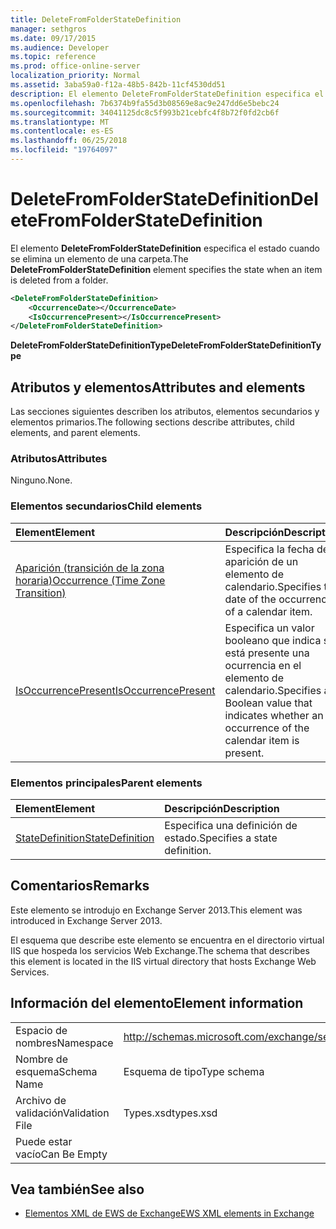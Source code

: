 ```yaml
---
title: DeleteFromFolderStateDefinition
manager: sethgros
ms.date: 09/17/2015
ms.audience: Developer
ms.topic: reference
ms.prod: office-online-server
localization_priority: Normal
ms.assetid: 3aba59a0-f12a-48b5-842b-11cf4530dd51
description: El elemento DeleteFromFolderStateDefinition especifica el estado cuando se elimina un elemento de una carpeta.
ms.openlocfilehash: 7b6374b9fa55d3b08569e8ac9e247dd6e5bebc24
ms.sourcegitcommit: 34041125dc8c5f993b21cebfc4f8b72f0fd2cb6f
ms.translationtype: MT
ms.contentlocale: es-ES
ms.lasthandoff: 06/25/2018
ms.locfileid: "19764097"
---
```

# <a name="deletefromfolderstatedefinition"></a><span data-ttu-id="a44b8-103">DeleteFromFolderStateDefinition</span><span class="sxs-lookup"><span data-stu-id="a44b8-103">DeleteFromFolderStateDefinition</span></span>

<span data-ttu-id="a44b8-104">El elemento **DeleteFromFolderStateDefinition** especifica el estado cuando se elimina un elemento de una carpeta.</span><span class="sxs-lookup"><span data-stu-id="a44b8-104">The **DeleteFromFolderStateDefinition** element specifies the state when an item is deleted from a folder.</span></span> 
  
```XML
<DeleteFromFolderStateDefinition>
    <OccurrenceDate></OccurrenceDate>
    <IsOccurrencePresent></IsOccurrencePresent>
</DeleteFromFolderStateDefinition>
```

 <span data-ttu-id="a44b8-105">**DeleteFromFolderStateDefinitionType**</span><span class="sxs-lookup"><span data-stu-id="a44b8-105">**DeleteFromFolderStateDefinitionType**</span></span>
## <a name="attributes-and-elements"></a><span data-ttu-id="a44b8-106">Atributos y elementos</span><span class="sxs-lookup"><span data-stu-id="a44b8-106">Attributes and elements</span></span>

<span data-ttu-id="a44b8-107">Las secciones siguientes describen los atributos, elementos secundarios y elementos primarios.</span><span class="sxs-lookup"><span data-stu-id="a44b8-107">The following sections describe attributes, child elements, and parent elements.</span></span>
  
### <a name="attributes"></a><span data-ttu-id="a44b8-108">Atributos</span><span class="sxs-lookup"><span data-stu-id="a44b8-108">Attributes</span></span>

<span data-ttu-id="a44b8-109">Ninguno.</span><span class="sxs-lookup"><span data-stu-id="a44b8-109">None.</span></span>
  
### <a name="child-elements"></a><span data-ttu-id="a44b8-110">Elementos secundarios</span><span class="sxs-lookup"><span data-stu-id="a44b8-110">Child elements</span></span>

|<span data-ttu-id="a44b8-111">**Element**</span><span class="sxs-lookup"><span data-stu-id="a44b8-111">**Element**</span></span>|<span data-ttu-id="a44b8-112">**Descripción**</span><span class="sxs-lookup"><span data-stu-id="a44b8-112">**Description**</span></span>|
|:-----|:-----|
|[<span data-ttu-id="a44b8-113">Aparición (transición de la zona horaria)</span><span class="sxs-lookup"><span data-stu-id="a44b8-113">Occurrence (Time Zone Transition)</span></span>](occurrence-time-zone-transition.md) <br/> |<span data-ttu-id="a44b8-114">Especifica la fecha de la aparición de un elemento de calendario.</span><span class="sxs-lookup"><span data-stu-id="a44b8-114">Specifies the date of the occurrence of a calendar item.</span></span>  <br/> |
|[<span data-ttu-id="a44b8-115">IsOccurrencePresent</span><span class="sxs-lookup"><span data-stu-id="a44b8-115">IsOccurrencePresent</span></span>](isoccurrencepresent.md) <br/> |<span data-ttu-id="a44b8-116">Especifica un valor booleano que indica si está presente una ocurrencia en el elemento de calendario.</span><span class="sxs-lookup"><span data-stu-id="a44b8-116">Specifies a Boolean value that indicates whether an occurrence of the calendar item is present.</span></span>  <br/> |
   
### <a name="parent-elements"></a><span data-ttu-id="a44b8-117">Elementos principales</span><span class="sxs-lookup"><span data-stu-id="a44b8-117">Parent elements</span></span>

|<span data-ttu-id="a44b8-118">**Element**</span><span class="sxs-lookup"><span data-stu-id="a44b8-118">**Element**</span></span>|<span data-ttu-id="a44b8-119">**Descripción**</span><span class="sxs-lookup"><span data-stu-id="a44b8-119">**Description**</span></span>|
|:-----|:-----|
|[<span data-ttu-id="a44b8-120">StateDefinition</span><span class="sxs-lookup"><span data-stu-id="a44b8-120">StateDefinition</span></span>](statedefinition.md) <br/> |<span data-ttu-id="a44b8-121">Especifica una definición de estado.</span><span class="sxs-lookup"><span data-stu-id="a44b8-121">Specifies a state definition.</span></span>  <br/> |
   
## <a name="remarks"></a><span data-ttu-id="a44b8-122">Comentarios</span><span class="sxs-lookup"><span data-stu-id="a44b8-122">Remarks</span></span>

<span data-ttu-id="a44b8-123">Este elemento se introdujo en Exchange Server 2013.</span><span class="sxs-lookup"><span data-stu-id="a44b8-123">This element was introduced in Exchange Server 2013.</span></span>
  
<span data-ttu-id="a44b8-124">El esquema que describe este elemento se encuentra en el directorio virtual IIS que hospeda los servicios Web Exchange.</span><span class="sxs-lookup"><span data-stu-id="a44b8-124">The schema that describes this element is located in the IIS virtual directory that hosts Exchange Web Services.</span></span>
  
## <a name="element-information"></a><span data-ttu-id="a44b8-125">Información del elemento</span><span class="sxs-lookup"><span data-stu-id="a44b8-125">Element information</span></span>

|||
|:-----|:-----|
|<span data-ttu-id="a44b8-126">Espacio de nombres</span><span class="sxs-lookup"><span data-stu-id="a44b8-126">Namespace</span></span>  <br/> |http://schemas.microsoft.com/exchange/services/2006/types  <br/> |
|<span data-ttu-id="a44b8-127">Nombre de esquema</span><span class="sxs-lookup"><span data-stu-id="a44b8-127">Schema Name</span></span>  <br/> |<span data-ttu-id="a44b8-128">Esquema de tipo</span><span class="sxs-lookup"><span data-stu-id="a44b8-128">Type schema</span></span>  <br/> |
|<span data-ttu-id="a44b8-129">Archivo de validación</span><span class="sxs-lookup"><span data-stu-id="a44b8-129">Validation File</span></span>  <br/> |<span data-ttu-id="a44b8-130">Types.xsd</span><span class="sxs-lookup"><span data-stu-id="a44b8-130">types.xsd</span></span>  <br/> |
|<span data-ttu-id="a44b8-131">Puede estar vacío</span><span class="sxs-lookup"><span data-stu-id="a44b8-131">Can Be Empty</span></span>  <br/> ||
   
## <a name="see-also"></a><span data-ttu-id="a44b8-132">Vea también</span><span class="sxs-lookup"><span data-stu-id="a44b8-132">See also</span></span>

- [<span data-ttu-id="a44b8-133">Elementos XML de EWS de Exchange</span><span class="sxs-lookup"><span data-stu-id="a44b8-133">EWS XML elements in Exchange</span></span>](ews-xml-elements-in-exchange.md)

